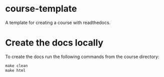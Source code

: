 # course-template
A template for creating a course with readthedocs.

# Create the docs locally
To create the docs run the following commands from the course directory:

```python
make clean
make html
```
